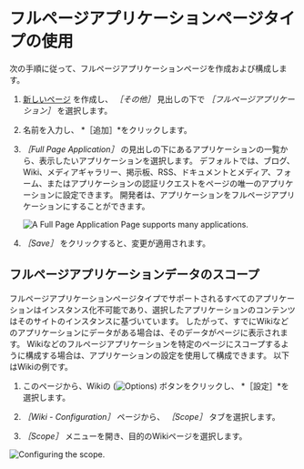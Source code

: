 # フルページアプリケーションページタイプの使用

次の手順に従って、フルページアプリケーションページを作成および構成します。

1. [新しいページ](./adding-a-page-to-a-site.md) を作成し、 *［その他］* 見出しの下で *［フルページアプリケーション］* を選択します。
1. 名前を入力し、 *［追加］*をクリックします。
1. *［Full Page Application］* の見出しの下にあるアプリケーションの一覧から、表示したいアプリケーションを選択します。 デフォルトでは、ブログ、Wiki、メディアギャラリー、掲示板、RSS、ドキュメントとメディア、フォーム、またはアプリケーションの認証リクエストをページの唯一のアプリケーションに設定できます。 開発者は、アプリケーションをフルページアプリケーションにすることができます。

    ![A Full Page Application Page supports many applications.](./using-the-full-page-application-page/images/01.png)

1. *［Save］* をクリックすると、変更が適用されます。

## フルページアプリケーションデータのスコープ

フルページアプリケーションページタイプでサポートされるすべてのアプリケーションはインスタンス化不可能であり、選択したアプリケーションのコンテンツはそのサイトのインスタンスに基づいています。 したがって、すでにWikiなどのアプリケーションにデータがある場合は、そのデータがページに表示されます。 Wikiなどのフルページアプリケーションを特定のページにスコープするように構成する場合は、アプリケーションの設定を使用して構成できます。 以下はWikiの例です。

1. このページから、Wikiの (![Options](../../../images/icon-options.png)) ボタンをクリックし、 *［設定］*を選択します。

1. *［Wiki - Configuration］* ページから、 *［Scope］* タブを選択します。

1. *［Scope］* メニューを開き、目的のWikiページを選択します。

![Configuring the scope.](./using-the-full-page-application-page/images/02.png)
